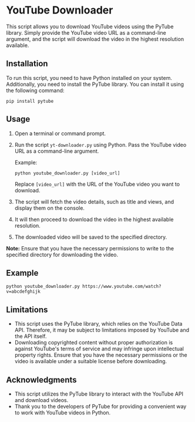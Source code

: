 # YouTube Downloader

This script allows you to download YouTube videos using the PyTube library. Simply provide the YouTube video URL as a command-line argument, and the script will download the video in the highest resolution available.

## Installation

To run this script, you need to have Python installed on your system. Additionally, you need to install the PyTube library. You can install it using the following command:

```
pip install pytube
```

## Usage

1. Open a terminal or command prompt.
2. Run the script `yt-downloader.py` using Python. Pass the YouTube video URL as a command-line argument.

   Example:
   ```
   python youtube_downloader.py [video_url]
   ```

   Replace `[video_url]` with the URL of the YouTube video you want to download.

3. The script will fetch the video details, such as title and views, and display them on the console.
4. It will then proceed to download the video in the highest available resolution.
5. The downloaded video will be saved to the specified directory.

**Note:** Ensure that you have the necessary permissions to write to the specified directory for downloading the video.

## Example

```
python youtube_downloader.py https://www.youtube.com/watch?v=abcdefghijk
```

## Limitations

- This script uses the PyTube library, which relies on the YouTube Data API. Therefore, it may be subject to limitations imposed by YouTube and the API itself.
- Downloading copyrighted content without proper authorization is against YouTube's terms of service and may infringe upon intellectual property rights. Ensure that you have the necessary permissions or the video is available under a suitable license before downloading.

## Acknowledgments

- This script utilizes the PyTube library to interact with the YouTube API and download videos.
- Thank you to the developers of PyTube for providing a convenient way to work with YouTube videos in Python.